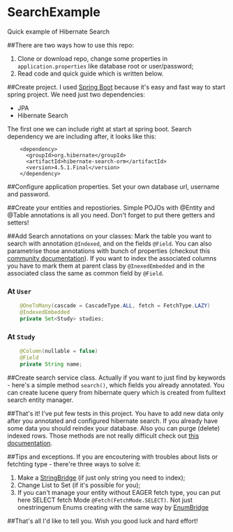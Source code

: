 # SearchExample
Quick example of Hibernate Search

##There are two ways how to use this repo:
  1. Clone or download repo, change some properties in `application.properties` like database root or user/password;
  2. Read code and quick guide which is written below.

##Create project.
I used [Spring Boot](http://start.spring.io/) because it's easy and fast way to start spring project. We need just two dependencies:
* JPA
* Hibernate Search

The first one we can include right at start at spring boot. Search dependency we are including after, it looks like this:
```
    <dependency>
      <groupId>org.hibernate</groupId>
      <artifactId>hibernate-search-orm</artifactId>
      <version>4.5.1.Final</version>
    </dependency>
```

##Configure application properties.
Set your own database url, username and password.

##Create your entities and repostiories.
Simple POJOs with @Entity and @Table annotations is all you need. Don't forget to put there getters and setters!

##Add Search annotations on your classes:
Mark the table you want to search with annotation `@Indexed`, and on the fields `@Field`. You can also parametrise those annotations with bunch of properties (checkout this [community documentation](https://docs.jboss.org/hibernate/stable/search/reference/en-US/html_single/#_defining_fields_for_indexing)).
If you want to index the associated columns you have to mark them at parent class by `@InexedEmbedded` and in the associated class the same as common field by `@Field`.

### At `User` 
```java
    @OneToMany(cascade = CascadeType.ALL, fetch = FetchType.LAZY)
    @IndexedEmbedded
    private Set<Study> studies;
```

### At `Study`
```java
    @Column(nullable = false)
    @Field
    private String name;
```

##Create search service class.
Actually if you want to just find by keywords - here's a simple method `search()`, which fields you already annotated. You can create lucene query from hibernate query which is created from fulltext search entity manager.

##That's it! 
I've put few tests in this project. You have to add new data only after you annotated and configured hibernate search. If you already have some data you should reindex your database. Also you can purge (delete) indexed rows. Those methods are not really difficult check out [this documentation](https://docs.jboss.org/hibernate/search/3.2/reference/en/html/manual-index-changes.html). 

##Tips and exceptions.
If you are encoutering with troubles about lists or fetchting type - there're three ways to solve it:
  1. Make a [StringBridge](https://docs.jboss.org/hibernate/search/4.1/api/org/hibernate/search/bridge/builtin/StringBridge.html) (if just only string you need to index);
  2. Change List to Set (if it's possible for you);
  3. If you can't manage your entity without EAGER fetch type, you can put here SELECT fetch Mode `@Fetch(FetchMode.SELECT)`.
Not just onestringenum Enums creating with the same way by [EnumBridge](https://docs.jboss.org/hibernate/search/4.1/api/org/hibernate/search/bridge/builtin/EnumBridge.html)

##That's all I'd like to tell you. Wish you good luck and hard effort!

